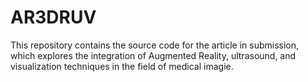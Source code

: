 # AR3DRUV
This repository contains the source code for the article in submission, which explores the integration of Augmented Reality, ultrasound, and visualization techniques in the field of medical imagie.
